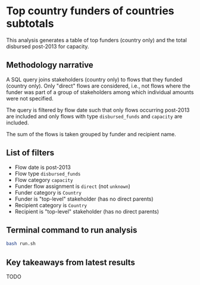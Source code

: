 # Top country funders of countries subtotals
This analysis generates a table of top funders (country only) and the total disbursed post-2013 for capacity.

## Methodology narrative
A SQL query joins stakeholders (country only) to flows that they funded (country only). Only "direct" flows are considered, i.e., not flows where the funder was part of a group of stakeholders among which individual amounts were not specified.

The query is filtered by flow date such that only flows occurring post-2013 are included and only flows with type `disbursed_funds` and `capacity` are included.

The sum of the flows is taken grouped by funder and recipient name.

## List of filters
- Flow date is post-2013
- Flow type `disbursed_funds`
- Flow category `capacity`
- Funder flow assignment is `direct` (not `unknown`)
- Funder category is `Country`
- Funder is "top-level" stakeholder (has no direct parents)
- Recipient category is `Country`
- Recipient is "top-level" stakeholder (has no direct parents)

## Terminal command to run analysis
```bash
bash run.sh
```

## Key takeaways from latest results
TODO